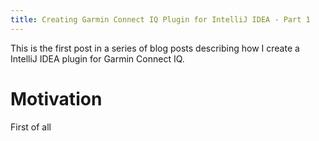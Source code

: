 ```yaml
---
title: Creating Garmin Connect IQ Plugin for IntelliJ IDEA - Part 1
---
```


This is the first post in a series of blog posts describing how I create a IntelliJ IDEA plugin for Garmin Connect IQ.

# Motivation
First of all
